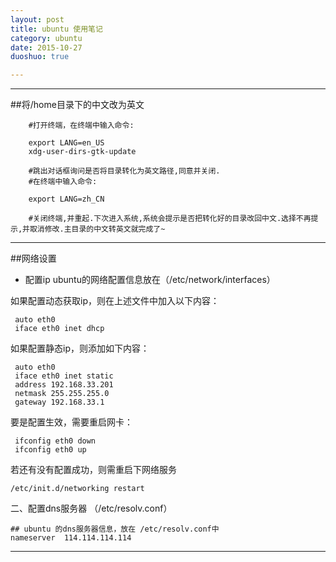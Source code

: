 ```yaml
---
layout: post
title: ubuntu 使用笔记
category: ubuntu
date: 2015-10-27
duoshuo: true

---
```


---

##将/home目录下的中文改为英文
```
    #打开终端，在终端中输入命令:
    
    export LANG=en_US
    xdg-user-dirs-gtk-update
    
    #跳出对话框询问是否将目录转化为英文路径,同意并关闭.
    #在终端中输入命令:
    
    export LANG=zh_CN
    
    #关闭终端,并重起.下次进入系统,系统会提示是否把转化好的目录改回中文.选择不再提示,并取消修改.主目录的中文转英文就完成了~
```
--------
##网络设置
- 配置ip
ubuntu的网络配置信息放在（/etc/network/interfaces）

如果配置动态获取ip，则在上述文件中加入以下内容：

     auto eth0
     iface eth0 inet dhcp

如果配置静态ip，则添加如下内容：

     auto eth0
     iface eth0 inet static
     address 192.168.33.201
     netmask 255.255.255.0
     gateway 192.168.33.1
 
要是配置生效，需要重启网卡：

     ifconfig eth0 down
     ifconfig eth0 up

若还有没有配置成功，则需重启下网络服务

    /etc/init.d/networking restart
    
二、配置dns服务器 （/etc/resolv.conf）
```
## ubuntu 的dns服务器信息，放在 /etc/resolv.conf中
nameserver  114.114.114.114
```

----------